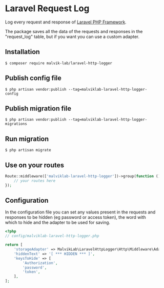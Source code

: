 # Laravel Request Log
Log every request and response of [Laravel PHP Framework](https://github.com/laravel/laravel).

The package saves all the data of the requests and responses in the "request_log" table, but if you want you can use a custom adapter.

## Installation
```
$ composer require malvik-lab/laravel-http-logger
```

## Publish config file
```
$ php artisan vendor:publish --tag=malviklab-laravel-http-logger-config
```

## Publish migration file
```
$ php artisan vendor:publish --tag=malviklab-laravel-http-logger-migrations
```

## Run migration
```
$ php artisan migrate
```

## Use on your routes
```php
Route::middleware(['malviklab-laravel-http-logger'])->group(function () {
    // your routes here
});
```

## Configuration
In the configuration file you can set any values present in the requests and responses to be hidden (eg password or access token), the word with which to hide and the adapter to be used for saving.
```php
<?php
// config/malviklab-laravel-http-logger.php

return [
    'storageAdapter' => MalvikLab\LaravelHttpLogger\Http\Middleware\Adapters\DbAdapter::class,
    'hiddenText' => '[ *** HIDDEN *** ]',
    'keysToHide' => [
        'Authorization',
        'password',
        'token',
    ],
];
```